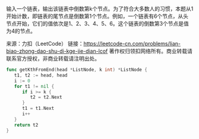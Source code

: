 输入一个链表，输出该链表中倒数第k个节点。为了符合大多数人的习惯，本题从1开始计数，即链表的尾节点是倒数第1个节点。例如，一个链表有6个节点，从头节点开始，它们的值依次是1、2、3、4、5、6。这个链表的倒数第3个节点是值为4的节点。

来源：力扣（LeetCode）
链接：https://leetcode-cn.com/problems/lian-biao-zhong-dao-shu-di-kge-jie-dian-lcof
著作权归领扣网络所有。商业转载请联系官方授权，非商业转载请注明出处。



```go
func getKthFromEnd(head *ListNode, k int) *ListNode {
   t1, t2 := head, head
   i := 0
   for t1 != nil {
      if i >= k {
         t2 = t2.Next
      }
      t1 = t1.Next
      i++
   }
   return t2
}
```

